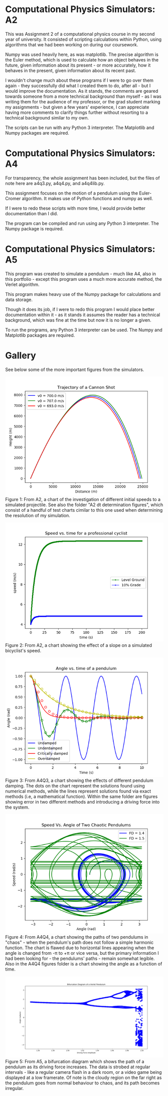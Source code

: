 # Computational Physics Simulators: A2

This was Assignment 2 of a computational physics course in my second year of university. It consisted of scripting calculations within Python, using algorithms that we had been working on during our coursework.

Numpy was used heavily here, as was matplotlib. The precise algorithm is the Euler method, which is used to calculate how an object behaves in the future, given information about its present - or more accurately, how it behaves in the present, given information about its recent past.

I wouldn't change much about these programs if I were to go over them again - they successfully did what I created them to do, after all - but I would improve the documentation. As it stands, the comments are geared towards someone from a more technical background than myself - as I was writing them for the audience of my professor, or the grad student marking my assignments - but given a few years' experience, I can appreciate having more comments to clarify things further without resorting to a technical background similar to my own.

The scripts can be run with any Python 3 interpreter. The Matplotlib and Numpy packages are required.

# Computational Physics Simulators: A4

For transparency, the whole assignment has been included, but the files of note here are a4q3.py, a4q4.py, and a4q4lib.py.

This assignment focuses on the motion of a pendulum using the Euler-Cromer algorithm. It makes use of Python functions and numpy as well.

If I were to redo these scripts with more time, I would provide better documentation than I did.

The program can be compiled and run using any Python 3 interpreter. The Numpy package is required.

# Computational Physics Simulators: A5

This program was created to simulate a pendulum - much like A4, also in this portfolio - except this program uses a much more accurate method, the Verlet algorithm.

This program makes heavy use of the Numpy package for calculations and data storage.

Though it does its job, if I were to redo this program I would place better documentation within it - as it stands it assumes the reader has a technical background, which was fine at the time but now it is no longer a given.

To run the programs, any Python 3 interpreter can be used. The Numpy and Matplotlib packages are required.

# Gallery
See below some of the more important figures from the simulators.

![A chart showing the path of a modelled projectile, compared to two other paths with differing initial speeds.](A2-adiabatic-approximation-figures/Figure_2.png)
Figure 1: From A2, a chart of the investigation of different initial speeds to a simulated projectile. See also the folder "A2 dt determination figures", which consist of a handful of test charts cimilar to this one used when determining the resolution of my simulation.

![A chart showing the speed of a modelled bicylist, showing two speed functions - one performed on level ground, one performed at a 10% grade.](A2-bike-racing-figures/Figure_1.png)
Figure 2: From A2, a chart showing the effect of a slope on a simulated bicyclist's speed.

![A chart showing the paths of a simulated ideal pendulum with different amounts of damping.](a4q3-figures/Figure_0.png)
Figure 3: From A4Q3, a chart showing the effects of different pendulum damping. The dots on the chart represent the solutions found using numerical methods, while the lines represent solutions found via exact methods (i.e, a mathematical function). Within the same folder are figures showing error in two different methods and introducing a driving force into the system.

![A chart of two different damped chaotic pendulums, with speed on the vertical axis and angle on the horizontal one.](a4q4-figures/Figure_0.png)
Figure 4: From A4Q4, a chart showing the paths of two pendulums in "chaos" - when the pendulum's path does not follow a simple harmonic function. The chart is flawed due to horizontal lines appearing when the angle is changed from -π to +π or vice versa, but the primary information I had been looking for - the pendulums' paths - remain somewhat legible. Also in the A4Q4 figures folder is a chart showing the angle as a function of time.

![A bifurcation diagram of a pendulum, showing branching paths followed by a fuzzy, cloudlike shape on the right side of the graph.](A5-Figures/Figure_0-v.png)
Figure 5: From A5, a bifurcation diagram which shows the path of a pendulum as its driving force increases. The data is strobed at regular intervals - like a regular camera flash in a dark room, or a video game being displayed at a low framerate. Of note is the cloudy region on the far right as the pendulum goes from normal behaviour to chaos, and its path becomes irregular.
